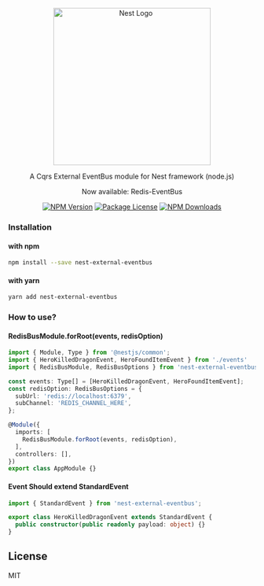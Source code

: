 <p align="center">
  <a href="http://nestjs.com/" target="blank">
    <img src="https://nestjs.com/img/logo_text.svg" width="320" alt="Nest Logo" />
  </a>
</p>

<p align="center">
  A Cqrs External EventBus module for Nest framework (node.js)
</p>
<p align="center">
  Now available: Redis-EventBus
</p>

<p align="center">
  <a href="https://www.npmjs.com/org/nestjs-modules"><img src="https://img.shields.io/npm/v/nest-external-eventbus.svg" alt="NPM Version" /></a>
  <a href="https://www.npmjs.com/org/nestjs-modules"><img src="https://img.shields.io/npm/l/nest-external-eventbus.svg" alt="Package License" /></a>
  <a href="https://www.npmjs.com/org/nestjs-modules"><img src="https://img.shields.io/npm/dm/nest-external-eventbus.svg" alt="NPM Downloads" /></a>
</p>

### Installation

#### with npm
```sh
npm install --save nest-external-eventbus
```

#### with yarn
```sh
yarn add nest-external-eventbus
```

### How to use?

#### RedisBusModule.forRoot(events, redisOption)

```ts
import { Module, Type } from '@nestjs/common';
import { HeroKilledDragonEvent, HeroFoundItemEvent } from './events'
import { RedisBusModule, RedisBusOptions } from 'nest-external-eventbus';

const events: Type[] = [HeroKilledDragonEvent, HeroFoundItemEvent];
const redisOption: RedisBusOptions = {
  subUrl: 'redis://localhost:6379',
  subChannel: 'REDIS_CHANNEL_HERE',
};

@Module({
  imports: [
    RedisBusModule.forRoot(events, redisOption),
  ],
  controllers: [],
})
export class AppModule {}
```


#### Event Should extend StandardEvent

```ts
import { StandardEvent } from 'nest-external-eventbus';

export class HeroKilledDragonEvent extends StandardEvent {
  public constructor(public readonly payload: object) {}
}
```

## License

MIT
